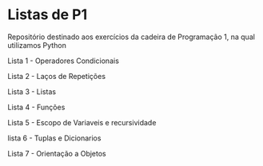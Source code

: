 # Listas de P1
Repositório destinado aos exercícios da cadeira de Programação 1, na qual utilizamos Python

Lista 1 - Operadores Condicionais

Lista 2 - Laços de Repetições

Lista 3 - Listas

Lista 4 - Funções

Lista 5 - Escopo de Variaveis e recursividade

lista 6 - Tuplas e Dicionarios

Lista 7 - Orientação a Objetos
